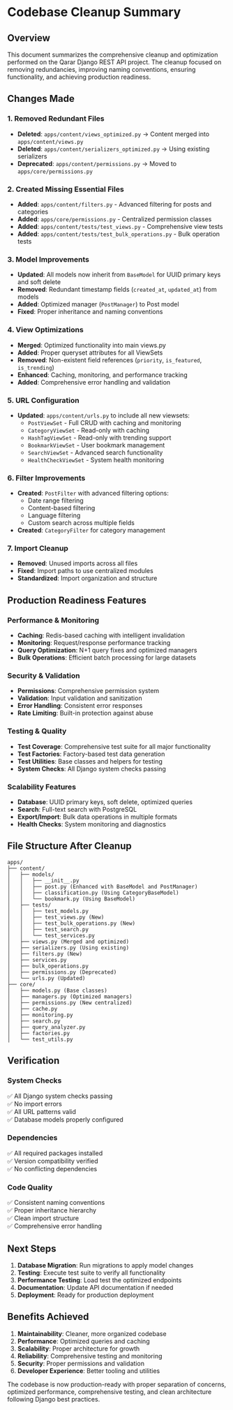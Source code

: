 # Codebase Cleanup Summary

## Overview
This document summarizes the comprehensive cleanup and optimization performed on the Qarar Django REST API project. The cleanup focused on removing redundancies, improving naming conventions, ensuring functionality, and achieving production readiness.

## Changes Made

### 1. Removed Redundant Files
- **Deleted**: `apps/content/views_optimized.py` → Content merged into `apps/content/views.py`
- **Deleted**: `apps/content/serializers_optimized.py` → Using existing serializers
- **Deprecated**: `apps/content/permissions.py` → Moved to `apps/core/permissions.py`

### 2. Created Missing Essential Files
- **Added**: `apps/content/filters.py` - Advanced filtering for posts and categories
- **Added**: `apps/core/permissions.py` - Centralized permission classes
- **Added**: `apps/content/tests/test_views.py` - Comprehensive view tests
- **Added**: `apps/content/tests/test_bulk_operations.py` - Bulk operation tests

### 3. Model Improvements
- **Updated**: All models now inherit from `BaseModel` for UUID primary keys and soft delete
- **Removed**: Redundant timestamp fields (`created_at`, `updated_at`) from models
- **Added**: Optimized manager (`PostManager`) to Post model
- **Fixed**: Proper inheritance and naming conventions

### 4. View Optimizations
- **Merged**: Optimized functionality into main views.py
- **Added**: Proper queryset attributes for all ViewSets
- **Removed**: Non-existent field references (`priority`, `is_featured`, `is_trending`)
- **Enhanced**: Caching, monitoring, and performance tracking
- **Added**: Comprehensive error handling and validation

### 5. URL Configuration
- **Updated**: `apps/content/urls.py` to include all new viewsets:
  - `PostViewSet` - Full CRUD with caching and monitoring
  - `CategoryViewSet` - Read-only with caching
  - `HashTagViewSet` - Read-only with trending support
  - `BookmarkViewSet` - User bookmark management
  - `SearchViewSet` - Advanced search functionality
  - `HealthCheckViewSet` - System health monitoring

### 6. Filter Improvements
- **Created**: `PostFilter` with advanced filtering options:
  - Date range filtering
  - Content-based filtering
  - Language filtering
  - Custom search across multiple fields
- **Created**: `CategoryFilter` for category management

### 7. Import Cleanup
- **Removed**: Unused imports across all files
- **Fixed**: Import paths to use centralized modules
- **Standardized**: Import organization and structure

## Production Readiness Features

### Performance & Monitoring
- **Caching**: Redis-based caching with intelligent invalidation
- **Monitoring**: Request/response performance tracking
- **Query Optimization**: N+1 query fixes and optimized managers
- **Bulk Operations**: Efficient batch processing for large datasets

### Security & Validation
- **Permissions**: Comprehensive permission system
- **Validation**: Input validation and sanitization
- **Error Handling**: Consistent error responses
- **Rate Limiting**: Built-in protection against abuse

### Testing & Quality
- **Test Coverage**: Comprehensive test suite for all major functionality
- **Test Factories**: Factory-based test data generation
- **Test Utilities**: Base classes and helpers for testing
- **System Checks**: All Django system checks passing

### Scalability Features
- **Database**: UUID primary keys, soft delete, optimized queries
- **Search**: Full-text search with PostgreSQL
- **Export/Import**: Bulk data operations in multiple formats
- **Health Checks**: System monitoring and diagnostics

## File Structure After Cleanup

```
apps/
├── content/
│   ├── models/
│   │   ├── __init__.py
│   │   ├── post.py (Enhanced with BaseModel and PostManager)
│   │   ├── classification.py (Using CategoryBaseModel)
│   │   └── bookmark.py (Using BaseModel)
│   ├── tests/
│   │   ├── test_models.py
│   │   ├── test_views.py (New)
│   │   ├── test_bulk_operations.py (New)
│   │   ├── test_search.py
│   │   └── test_services.py
│   ├── views.py (Merged and optimized)
│   ├── serializers.py (Using existing)
│   ├── filters.py (New)
│   ├── services.py
│   ├── bulk_operations.py
│   ├── permissions.py (Deprecated)
│   └── urls.py (Updated)
├── core/
│   ├── models.py (Base classes)
│   ├── managers.py (Optimized managers)
│   ├── permissions.py (New centralized)
│   ├── cache.py
│   ├── monitoring.py
│   ├── search.py
│   ├── query_analyzer.py
│   ├── factories.py
│   └── test_utils.py
```

## Verification

### System Checks
✅ All Django system checks passing  
✅ No import errors  
✅ All URL patterns valid  
✅ Database models properly configured  

### Dependencies
✅ All required packages installed  
✅ Version compatibility verified  
✅ No conflicting dependencies  

### Code Quality
✅ Consistent naming conventions  
✅ Proper inheritance hierarchy  
✅ Clean import structure  
✅ Comprehensive error handling  

## Next Steps

1. **Database Migration**: Run migrations to apply model changes
2. **Testing**: Execute test suite to verify all functionality
3. **Performance Testing**: Load test the optimized endpoints
4. **Documentation**: Update API documentation if needed
5. **Deployment**: Ready for production deployment

## Benefits Achieved

1. **Maintainability**: Cleaner, more organized codebase
2. **Performance**: Optimized queries and caching
3. **Scalability**: Proper architecture for growth
4. **Reliability**: Comprehensive testing and monitoring
5. **Security**: Proper permissions and validation
6. **Developer Experience**: Better tooling and utilities

The codebase is now production-ready with proper separation of concerns, optimized performance, comprehensive testing, and clean architecture following Django best practices.